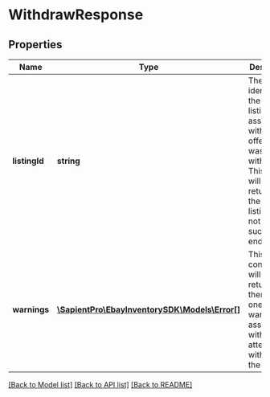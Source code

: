 # WithdrawResponse

## Properties
| Name          | Type                                                        | Description                                                                                                                                                             | Notes      |
|---------------|-------------------------------------------------------------|-------------------------------------------------------------------------------------------------------------------------------------------------------------------------|------------|
| **listingId** | **string**                                                  | The unique identifier of the eBay listing associated with the offer that was withdrawn. This field will not be returned if the eBay listing was not successfully ended. | [optional] |
| **warnings**  | [**\SapientPro\EbayInventorySDK\Models\Error[]**](Error.md) | This container will be returned if there were one or more warnings associated with the attempt to withdraw the offer.                                                   | [optional] |

[[Back to Model list]](../../README.md#documentation-for-models) [[Back to API list]](../../README.md#documentation-for-api-endpoints) [[Back to README]](../../README.md)


